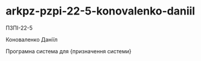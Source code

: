 # arkpz-pzpi-22-5-konovalenko-daniil
ПЗПІ-22-5

Коноваленко Даніїл

Програмна система для {призначення системи}
